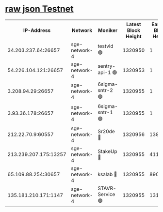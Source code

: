 
[raw json Testnet](https://rpc-check.sget.stavr.tech/sget/rpc-sget-result.json)
=


<table><tr><th>IP-Address</th><th>Network</th><th>Moniker</th><th>Latest Block Height</th><th>Earliest Block Height</th><th>Catching Up</th><th>Tx Index</th><th>Voting Power</th><th>Scan Time</th></tr><tr><td>34.203.237.64:26657</td><td>sge-network-4</td><td>testvld 🟢</td><td>1320950</td><td>1</td><td>False</td><td>on</td><td>0</td><td>2024-01-29T08:07:48.056007823UTC</td></tr><tr><td>54.226.104.121:26657</td><td>sge-network-4</td><td>sentry-api-1 🟢</td><td>1320953</td><td>1</td><td>False</td><td>on</td><td>0</td><td>2024-01-29T08:08:05.151230435UTC</td></tr><tr><td>3.208.94.29:26657</td><td>sge-network-4</td><td>6sigma-sntr-2 🟢</td><td>1320955</td><td>1</td><td>False</td><td>on</td><td>0</td><td>2024-01-29T08:08:15.257320515UTC</td></tr><tr><td>3.93.36.178:26657</td><td>sge-network-4</td><td>6sigma-sntr-1 🟢</td><td>1320955</td><td>1</td><td>False</td><td>on</td><td>0</td><td>2024-01-29T08:08:17.949582339UTC</td></tr><tr><td>212.22.70.9:60557</td><td>sge-network-4</td><td>Sr20de 🔴</td><td>1320956</td><td>138001</td><td>False</td><td>on</td><td>104</td><td>2024-01-29T08:08:20.773965644UTC</td></tr><tr><td>213.239.207.175:13257</td><td>sge-network-4</td><td>StakeUp 🔴</td><td>1320955</td><td>411001</td><td>False</td><td>off</td><td>100</td><td>2024-01-29T08:08:14.211226104UTC</td></tr><tr><td>65.109.88.254:30657</td><td>sge-network-4</td><td>ksalab 🔴</td><td>1320955</td><td>890001</td><td>False</td><td>off</td><td>1148</td><td>2024-01-29T08:08:18.273585675UTC</td></tr><tr><td>135.181.210.171:1147</td><td>sge-network-4</td><td>STAVR-Service 🟢</td><td>1320955</td><td>1319001</td><td>False</td><td>on</td><td>0</td><td>2024-01-29T08:08:14.606651302UTC</td></tr></table>
